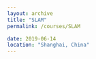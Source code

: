 ```yaml
---
layout: archive
title: "SLAM"
permalink: /courses/SLAM

date: 2019-06-14
location: "Shanghai, China"
---
```


